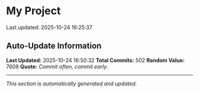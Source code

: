 # My Project


Last updated: 2025-10-24 16:25:37





























































































































































































































































































































































































































































































































































































































































































































































































































































































































## Auto-Update Information

**Last Updated:** 2025-10-24 16:50:32
**Total Commits:** 502
**Random Value:** 7608
**Quote:** _Commit often, commit early._

---
_This section is automatically generated and updated._